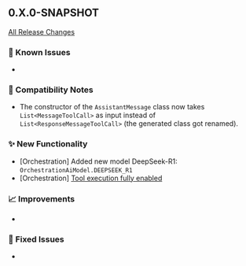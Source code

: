 ## 0.X.0-SNAPSHOT

[All Release Changes](https://github.com/SAP/ai-sdk-java/releases/)

### 🚧 Known Issues

-

### 🔧 Compatibility Notes

- The constructor of the `AssistantMessage` class now takes `List<MessageToolCall>` as input instead of `List<ResponseMessageToolCall>` (the generated class got renamed).

### ✨ New Functionality

- [Orchestration] Added new model DeepSeek-R1: `OrchestrationAiModel.DEEPSEEK_R1`
- [Orchestration] [Tool execution fully enabled](https://sap.github.io/ai-sdk/docs/java/spring-ai/orchestration#tool-calling)

### 📈 Improvements

-

### 🐛 Fixed Issues

-
